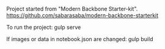 Project started from "Modern Backbone Starter-kit".
https://github.com/sabarasaba/modern-backbone-starterkit

To run the project:
gulp serve

If images or data in notebook.json are changed:
gulp build